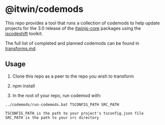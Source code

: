 # @itwin/codemods

This repo provides a tool that runs a collection of codemods to help update projects for the 3.0 release of the [itwinjs-core](https://github.com/iTwin/itwinjs-core/) packages using the [jscodeshift](https://github.com/facebook/jscodeshift) toolkit.

The full list of completed and planned codemods can be found in [transforms.md](./transforms.md).

## Usage

1. Clone this repo as a peer to the repo you wish to transform

2. npm install

3. In the root of your repo, run codemod with:

```none
../codemods/run-codemods.bat TSCONFIG_PATH SRC_PATH

TSCONFIG_PATH is the path to your project's tsconfig.json file
SRC_PATH is the path to your src directory
```
